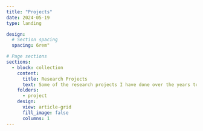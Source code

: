 ```yaml
---
title: "Projects"
date: 2024-05-19
type: landing

design:
  # Section spacing
  spacing: 6rem"

# Page sections
sections:
  - block: collection
    content:
      title: Research Projects
      text: Some of the research projects I have done over the years to gain experience and expertise in astrophysics.
    folders:
      - project
    design:
      view: article-grid
      fill_image: false
      columns: 1
---
```

